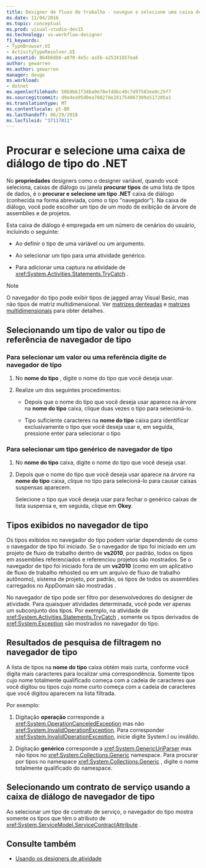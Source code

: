 ```yaml
---
title: Designer de fluxo de trabalho - navegue e selecione uma caixa de diálogo de tipo do .NET
ms.date: 11/04/2016
ms.topic: conceptual
ms.prod: visual-studio-dev15
ms.technology: vs-workflow-designer
f1_keywords:
- TypeBrowser.UI
- ActivityTypeResolver.UI
ms.assetid: 864b60b6-a070-4e5c-aa5b-a25341b57ea6
author: gewarren
ms.author: gewarren
manager: douge
ms.workload:
- dotnet
ms.openlocfilehash: 50b9b61f34ba9e78efd8bc40c7d97583ee0c25f7
ms.sourcegitcommit: d9e4ea95d0ea70827de281754067309a517205a1
ms.translationtype: MT
ms.contentlocale: pt-BR
ms.lasthandoff: 06/29/2018
ms.locfileid: "37117011"
---
```

# <a name="browse-and-select-a-net-type-dialog-box"></a>Procurar e selecione uma caixa de diálogo de tipo do .NET

No **propriedades** designers como o designer variável, quando você seleciona, caixas de diálogo ou janela **procurar tipos** de uma lista de tipos de dados, é o **procurar e selecione um tipo .NET** caixa de diálogo (conhecida na forma abreviada, como o tipo "navegador"). Na caixa de diálogo, você pode escolher um tipo de um modo de exibição de árvore de assemblies e de projetos.

 Esta caixa de diálogo é empregada em um número de cenários do usuário, incluindo o seguinte:

-   Ao definir o tipo de uma variável ou um argumento.

-   Ao selecionar um tipo para uma atividade genérico.

-   Para adicionar uma captura na atividade de <xref:System.Activities.Statements.TryCatch> .

> [!NOTE]
> O navegador do tipo pode exibir tipos de jagged array Visual Basic, mas não tipos de matriz multidimensional. Ver [matrizes denteadas](http://go.microsoft.com/fwlink/?LinkId=195226) e [matrizes multidimensionais](http://go.microsoft.com/fwlink/?LinkId=195227) para obter detalhes.

## <a name="selecting-a-value-or-reference-type-from-the-type-browser"></a>Selecionando um tipo de valor ou tipo de referência de navegador de tipo

### <a name="to-select-a-value-or-reference-type-from-the-type-browser"></a>Para selecionar um valor ou uma referência digite de navegador de tipo

1.  No **nome do tipo** , digite o nome do tipo que você deseja usar.

2.  Realize um dos seguintes procedimentos:

    -   Depois que o nome do tipo que você deseja usar aparece na árvore na **nome do tipo** caixa, clique duas vezes o tipo para selecioná-lo.

    -   Tipo suficiente caracteres na **nome do tipo** caixa para identificar exclusivamente o tipo que você deseja usar e, em seguida, pressione enter para selecionar o tipo

### <a name="to-select-a-generic-type-from-the-type-browser"></a>Para selecionar um tipo genérico de navegador de tipo

1.  No **nome do tipo** caixa, digite o nome do tipo que você deseja usar.

2.  Depois que o nome do tipo que você deseja usar aparece na árvore na **nome do tipo** caixa, clique no tipo para selecioná-lo para causar caixas suspensas aparecem.

     Selecione o tipo que você deseja usar para fechar o genérico caixas de lista suspensa e, em seguida, clique em **Okey**.

## <a name="types-displayed-in-the-type-browser"></a>Tipos exibidos no navegador de tipo
 Os tipos exibidos no navegador do tipo podem variar dependendo de como o navegador de tipo foi iniciado. Se o navegador de tipo foi iniciado em um projeto de fluxo de trabalho dentro de **vs2010**, por padrão, todos os tipos em assemblies referenciados e referenciou projetos são mostrados. Se o navegador de tipo foi iniciado fora de um **vs2010** (como em um aplicativo de fluxo de trabalho rehosted ou em um arquivo de fluxo de trabalho autônomo), sistema de projeto, por padrão, os tipos de todos os assemblies carregados no AppDomain são mostradas .

 No navegador de tipo pode ser filtro por desenvolvedores do designer de atividade. Para quaisquer atividades determinada, você pode ver apenas um subconjunto dos tipos. Por exemplo, na atividade de <xref:System.Activities.Statements.TryCatch> , somente os tipos derivados de <xref:System.Exception> são mostrados no navegador do tipo.

## <a name="filtering-search-results-in-the-type-browser"></a>Resultados de pesquisa de filtragem no navegador de tipo
 A lista de tipos na **nome do tipo** caixa obtém mais curta, conforme você digita mais caracteres para localizar uma correspondência. Somente tipos cujo nome totalmente qualificado começa com a cadeia de caracteres que você digitou ou tipos cujo nome curto começa com a cadeia de caracteres que você digitou aparecem na lista filtrada.

 Por exemplo:

1.  Digitação **operação** corresponde a <xref:System.OperationCanceledException> mas não <xref:System.InvalidOperationException>. Para corresponder <xref:System.InvalidOperationException>, inicie digite System.I ou inválido.

2.  Digitação **genérico** corresponde a <xref:System.GenericUriParser> mas não tipos no <xref:System.Collections.Generic> namespace. Para procurar por tipos no namespace <xref:System.Collections.Generic> , digite o nome totalmente qualificado do namespace.

## <a name="selecting-a-service-contract-using-the-type-browser-dialog"></a>Selecionando um contrato de serviço usando a caixa de diálogo de navegador de tipo
 Ao selecionar um tipo de contrato de serviço, o navegador do tipo mostra somente os tipos que têm o atributo de <xref:System.ServiceModel.ServiceContractAttribute> .

## <a name="see-also"></a>Consulte também

- [Usando os designers de atividade](../workflow-designer/using-the-activity-designers.md)